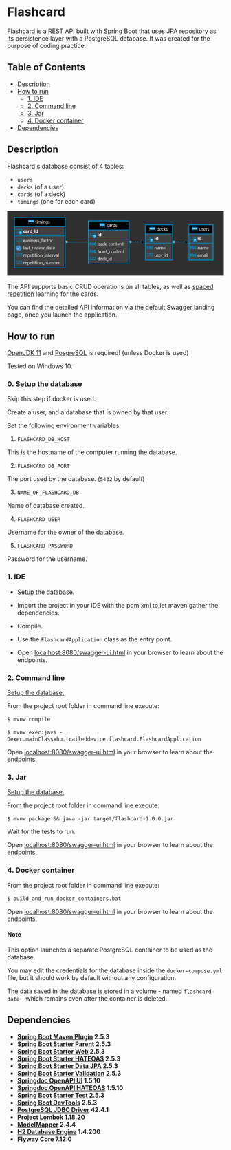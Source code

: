 # Flashcard

Flashcard is a REST API built with Spring Boot that uses JPA repository as its persistence layer with a PostgreSQL database. It was created for the purpose of coding practice.

## Table of Contents

* [Description](#Description)
* [How to run](#How-to-run)
  * [1. IDE](#1-IDE)
  * [2. Command line](#2-Command-line)
  * [3. Jar](#3-Jar)
  * [4. Docker container](#4-Docker-container)
* [Dependencies](#Dependencies)


## Description

Flashcard's database consist of 4 tables:
- `users`
- `decks` (of a user)
- `cards` (of a deck)
- `timings` (one for each card)

![alt text](flashcard-ER.png)

The API supports basic CRUD operations on all tables, as well as [spaced repetition](https://en.wikipedia.org/wiki/SuperMemo#Description_of_SM-2_algorithm) learning for the cards.

You can find the detailed API information via the default Swagger landing page, once you launch the application.


## How to run

[OpenJDK 11](https://adoptopenjdk.net/?variant=openjdk11&jvmVariant=hotspot) and [PosgreSQL](https://www.postgresql.org/download/) is required! (unless Docker is used)

Tested on Windows 10.

### 0. Setup the database 

Skip this step if docker is used.

Create a user, and a database that is owned by that user.

Set the following environment variables:

1. `FLASHCARD_DB_HOST`

This is the hostname of the computer running the database.

2. `FLASHCARD_DB_PORT`

The port used by the database. (`5432` by default)

3. `NAME_OF_FLASHCARD_DB`

Name of database created.

4. `FLASHCARD_USER`

Username for the owner of the database.

5. `FLASHCARD_PASSWORD`

Password for the username.


### 1. IDE

- [Setup the database.](#0-Setup-the-database)

- Import the project in your IDE with the pom.xml to let maven gather the dependencies.

- Compile.

- Use the `FlashcardApplication` class as the entry point.

- Open [localhost:8080/swagger-ui.html](localhost:8080/swagger-ui.html) in your browser to learn about the endpoints.

### 2. Command line

[Setup the database.](#0-Setup-the-database)

From the project root folder in command line execute:
```console
$ mvnw compile
```
```console
$ mvnw exec:java -Dexec.mainClass=hu.traileddevice.flashcard.FlashcardApplication
```

Open [localhost:8080/swagger-ui.html](localhost:8080/swagger-ui.html) in your browser to learn about the endpoints.

### 3. Jar

[Setup the database.](#0-Setup-the-database)

From the project root folder in command line execute:
```console
$ mvnw package && java -jar target/flashcard-1.0.0.jar
```

Wait for the tests to run.

Open [localhost:8080/swagger-ui.html](localhost:8080/swagger-ui.html) in your browser to learn about the endpoints.

### 4. Docker container

From the project root folder in command line execute:

```console
$ build_and_run_docker_containers.bat
```

Open [localhost:8080/swagger-ui.html](localhost:8080/swagger-ui.html) in your browser to learn about the endpoints.

#### Note

This option launches a separate PostgreSQL container to be used as the database.

You may edit the credentials for the database inside the `docker-compose.yml` file, but it should work by default without any configuration.

The data saved in the database is stored in a volume - named `flashcard-data` - which remains even after the container is deleted.

## Dependencies

* **[Spring Boot Maven Plugin](https://mvnrepository.com/artifact/org.springframework.boot/spring-boot-maven-plugin/2.5.3) 2.5.3**
* **[Spring Boot Starter Parent](https://mvnrepository.com/artifact/org.springframework.boot/spring-boot-starter-parent/2.5.3) 2.5.3**
* **[Spring Boot Starter Web](https://mvnrepository.com/artifact/org.springframework.boot/spring-boot-starter-web/2.5.3) 2.5.3**
* **[Spring Boot Starter HATEOAS](https://mvnrepository.com/artifact/org.springframework.boot/spring-boot-starter-hateoas/2.5.3) 2.5.3**
* **[Spring Boot Starter Data JPA](https://mvnrepository.com/artifact/org.springframework.boot/spring-boot-starter-data-jpa/2.5.3)  2.5.3**
* **[Spring Boot Starter Validation](https://mvnrepository.com/artifact/org.springframework.boot/spring-boot-starter-validation/2.5.3) 2.5.3**
* **[Springdoc OpenAPI UI](https://mvnrepository.com/artifact/org.springdoc/springdoc-openapi-ui/1.5.10) 1.5.10**
* **[Springdoc OpenAPI HATEOAS](https://mvnrepository.com/artifact/org.springdoc/springdoc-openapi-hateoas/1.5.10) 1.5.10**
* **[Spring Boot Starter Test](https://mvnrepository.com/artifact/org.springframework.boot/spring-boot-starter-test/2.5.3) 2.5.3**
* **[Spring Boot DevTools](https://mvnrepository.com/artifact/org.springframework.boot/spring-boot-devtools/2.5.3) 2.5.3**
* **[PostgreSQL JDBC Driver](https://mvnrepository.com/artifact/org.postgresql/postgresql/42.4.1) 42.4.1**
* **[Project Lombok](https://mvnrepository.com/artifact/org.projectlombok/lombok/1.18.20) 1.18.20**
* **[ModelMapper](https://mvnrepository.com/artifact/org.modelmapper/modelmapper/2.4.4) 2.4.4**
* **[H2 Database Engine](https://mvnrepository.com/artifact/com.h2database/h2/1.4.200) 1.4.200**
* **[Flyway Core](https://mvnrepository.com/artifact/org.flywaydb/flyway-core/7.12.0) 7.12.0**
